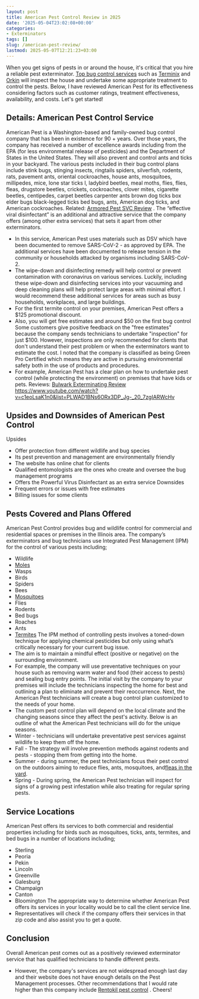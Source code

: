 ```yaml
---
layout: post
title: American Pest Control Review in 2025
date: '2025-05-04T23:02:08+00:00'
categories:
- Exterminators
tags: []
slug: /american-pest-review/
lastmod: 2025-05-07T12:21:23+03:00
---
```


When you get signs of pests in or around the house, it's critical that you hire a reliable pest exterminator.
[Top bug control services](https://pestpolicy.com/pest-control-near-me/)
such as
[Terminix](https://pestpolicy.com/terminix-review/)
and
[Orkin](https://pestpolicy.com/orkin-pest-control-review/)
will inspect the house and undertake some appropriate treatment to control the pests.
Below, I have reviewed American Pest for its effectiveness considering factors such as customer ratings, treatment effectiveness, availability, and costs.
Let's get started!
## Details: American Pest Control Service
American Pest is a Washington-based and family-owned bug control company that has been in existence for 90 + years.
Over those years, the company has received a number of excellence awards including from the EPA (for less environmental release of pesticides) and the Department of States in the United States.
They will also prevent and control ants and ticks in your backyard.
The various pests included in their bug control plans include stink bugs, stinging insects, ringtails spiders, silverfish, rodents, rats, pavement ants, oriental cockroaches, house ants, mosquitoes, millipedes, mice, lone star ticks l, ladybird beetles, meal moths, flies, flies, fleas, drugstore beetles, crickets, cockroaches, clover mites, cigarette beetles, centipedes, carpet beetles carpenter ants brown dog ticks box elder bugs black-legged ticks bed bugs, ants, American dog ticks, and American cockroaches.
Related:
[Armored Pest SVC Review](https://pestpolicy.com/armored-pest-svc-review/)
.
The “effective viral disinfectant” is an additional and attractive service that the company offers (among other extra services) that sets it apart from other exterminators.
- In this service, American Pest uses materials such as DSV which have been documented to remove SARS-CoV-2 - as approved by EPA.
The additional services have been documented to release tension in the community or households attacked by organisms including SARS-CoV-2.
- The wipe-down and disinfecting remedy will help control or prevent contamination with coronavirus on various services.
Luckily, including these wipe-down and disinfecting services into your vacuuming and deep cleaning plans will help protect large areas with minimal effort.
I would recommend these additional services for areas such as busy households, workplaces, and large buildings.
- For the first termite control on your premises, American Pest offers a $125 promotional discount.
- Also, you will get free estimates and around $50 on the first bug control
Some customers give positive feedback on the "free estimates" because the company sends technicians to undertake "inspection" for just $100.
However, inspections are only recommended for clients that don't understand their pest problem or when the exterminators want to estimate the cost.
I noted that the company is classified as being Green Pro Certified which means they are active in pursuing environmental safety both in the use of products and procedures.
- For example, American Pest has a clear plan on how to undertake pest control (while protecting the environment) on premises that have kids or pets.
Reviews:
[Bulwark Exterminating Review](https://pestpolicy.com/bulwark-exterminating-review/)
https://www.youtube.com/watch?v=c1eoLsaK1n0&list=PLWAD1BNs6ORx3DP_Jg-_20_7zgIARWcHv
## Upsides and Downsides of American Pest Control
Upsides
- Offer protection from different wildlife and bug species
- Its pest prevention and management are environmentally friendly
- The website has online chat for clients
- Qualified entomologists are the ones who create and oversee the bug management programs
- Offers the Powerful Virus Disinfectant as an extra service
Downsides
- Frequent errors or issues with free estimates
- Billing issues for some clients
## Pests Covered and Plans Offered
American Pest Control provides bug and wildlife control for commercial and residential spaces or premises in the Illinois area.
The company’s exterminators and bug technicians use Integrated Pest Management (IPM) for the control of various pests including;
- Wildlife
- [Moles](https://pestpolicy.com/best-mole-traps/)
- Wasps
- Birds
- Spiders
- Bees
- [Mosquitoes](https://pestpolicy.com/best-mosquito-yard-spray/)
- Flies
- Rodents
- Bed bugs
- Roaches
- Ants
- [Termites](https://pestpolicy.com/top-7-natural-termite-control-can-easily/)
The IPM method of controlling pests involves a toned-down technique for applying chemical pesticides but only using what’s critically necessary for your current bug issue.
- The aim is to maintain a mindful effect (positive or negative) on the surrounding environment.
- For example, the company will use preventative techniques on your house such as removing warm water and food (their access to pests) and sealing bug entry points.
The initial visit by the company to your premises will include the technicians inspecting the home for best and outlining a plan to eliminate and prevent their reoccurrence.
Next, the American Pest technicians will create a bug control plan customized to the needs of your home.
- The custom pest control plan will depend on the local climate and the changing seasons since they affect the pest's activity.
Below is an outline of what the American Pest technicians will do for the unique seasons.
- Winter - technicians will undertake preventative pest services against wildlife to keep them off the home.
- Fall - The strategy will involve prevention methods against rodents and pests - stopping them from getting into the home.
- Summer - during summer, the pest technicians focus their pest control on the outdoors aiming to reduce flies, ants, mosquitoes, and[fleas in the yard](https://pestpolicy.com/best-flea-spray-for-yard/).
- Spring - During spring, the American Pest technician will inspect for signs of a growing pest infestation while also treating for regular spring pests.
## Service Locations
American Pest offers its services to both commercial and residential properties including for birds such as mosquitoes, ticks, ants, termites, and bed bugs in a number of locations including;
- Sterling
- Peoria
- Pekin
- Lincoln
- Greenville
- Galesburg
- Champaign
- Canton
- Bloomington
The appropriate way to determine whether American Pest offers its services in your locality would be to call the client service line.
- Representatives will check if the company offers their services in that zip code and also assist you to get a quote.
## Conclusion
Overall American pest comes out as a positively reviewed exterminator service that has qualified technicians to handle different pests.
- However, the company's services are not widespread enough last day and their website does not have enough details on the Pest Management processes.
Other recommendations that I would rate higher than this company include
[Rentokil pest control](https://pestpolicy.com/rentokil-pest-control-review/)
.
Cheers!
